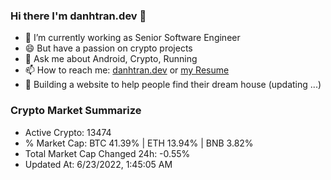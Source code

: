 ### Hi there I'm danhtran.dev 👋

- 🔭 I’m currently working as Senior Software Engineer
- 😄 But have a passion on crypto projects
- 💬 Ask me about Android, Crypto, Running 
- 📫 How to reach me: <a href="https://danhtran.dev" target="_blank">danhtran.dev</a> or <a href="Developer-Resume.pdf" target="_blank">my Resume</a>
- 🌱 Building a website to help people find their dream house (updating ...)

### Crypto Market Summarize
- Active Crypto: 13474
- % Market Cap: BTC 41.39% | ETH 13.94% | BNB 3.82%
- Total Market Cap Changed 24h: -0.55%
- Updated At: 6/23/2022, 1:45:05 AM
